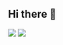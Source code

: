 ## Hi there 👋
<img src="https://github-readme-stats.vercel.app/api?username=anuraghazra&show_icons=true&theme=radical" />
<img src="https://github-readme-stats.vercel.app/api/top-langs/?username=Loghman-Moradi&hide_progress=true" />

